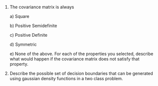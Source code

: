 1. The covariance matrix is always

    a) Square

    b) Positive Semidefinite

    c) Positive Definite

    d) Symmetric

    e) None of the above.
    For each of the properties you selected, describe what would happen if the covariance matrix does not satisfy that property.

2. Describe the possible set of decision boundaries that can be generated using gaussian density functions in a two class problem. 
